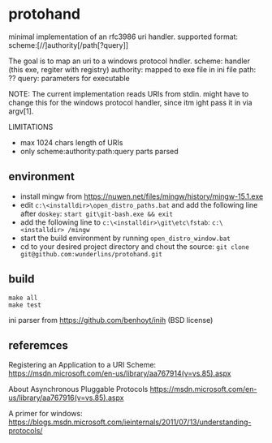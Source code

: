 # protohand

minimal implementation of an rfc3986 uri handler. supported format:
scheme:[//]authority[/path[?query]]

The goal is to map an uri to a windows protocol hndler.
scheme:    handler (this exe, regiter with registry)
authority: mapped to exe file in ini file
path:      ??
query:     parameters for executable

NOTE: The current implementation reads URIs from stdin. might have to change 
this for the windows protocol handler, since itm ight pass it in via argv[1].

LIMITATIONS
- max 1024 chars length of URIs
- only scheme:authority:path:query parts parsed


## environment
- install mingw from https://nuwen.net/files/mingw/history/mingw-15.1.exe
- edit `c:\<installdir>\open_distro_paths.bat` and add the following line after `doskey`: `start git\git-bash.exe && exit`
- add the following line to `c:\<installdir>\git\etc\fstab`: `c:\<installdir> /mingw` 
- start the build environment by running `open_distro_window.bat`
- cd to your desired project directory and chout the source: `git clone git@github.com:wunderlins/protohand.git`

## build

	make all
	make test

ini parser from https://github.com/benhoyt/inih (BSD license)


## referemces

Registering an Application to a URI Scheme:
https://msdn.microsoft.com/en-us/library/aa767914(v=vs.85).aspx

About Asynchronous Pluggable Protocols
https://msdn.microsoft.com/en-us/library/aa767916(v=vs.85).aspx

A primer for windows:
https://blogs.msdn.microsoft.com/ieinternals/2011/07/13/understanding-protocols/